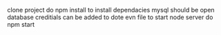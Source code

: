 clone project
do npm install to install dependacies
mysql should be open
database creditials can be added to dote evn file
to start node server do npm start
